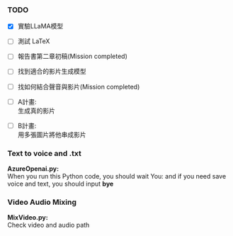 ### TODO
- [x] 實驗LLaMA模型
- [ ] 測試 LaTeX <br>
- [ ] 報告書第二章初稿(Mission completed)<br>
- [ ] 找到適合的影片生成模型<br>
- [ ] 找如何結合聲音與影片(Mission completed)<br>
- [ ] A計畫:<br>
  生成真的影片<br>
- [ ] B計畫:<br>
  用多張圖片將他串成影片<br>
  


### Text to voice and .txt
**AzureOpenai.py:**<br> 
When you run this Python code, you should wait You: and  if you need save voice and text, you should input **bye**<br>

### Video Audio Mixing
**MixVideo.py:**<br>
Check video and audio path
